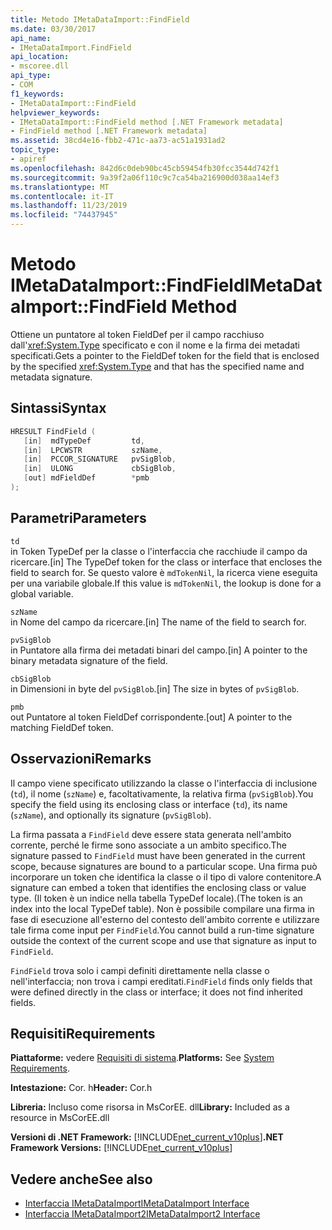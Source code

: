 ```yaml
---
title: Metodo IMetaDataImport::FindField
ms.date: 03/30/2017
api_name:
- IMetaDataImport.FindField
api_location:
- mscoree.dll
api_type:
- COM
f1_keywords:
- IMetaDataImport::FindField
helpviewer_keywords:
- IMetaDataImport::FindField method [.NET Framework metadata]
- FindField method [.NET Framework metadata]
ms.assetid: 38cd4e16-fbb2-471c-aa73-ac51a1931ad2
topic_type:
- apiref
ms.openlocfilehash: 842d6c0deb90bc45cb59454fb30fcc3544d742f1
ms.sourcegitcommit: 9a39f2a06f110c9c7ca54ba216900d038aa14ef3
ms.translationtype: MT
ms.contentlocale: it-IT
ms.lasthandoff: 11/23/2019
ms.locfileid: "74437945"
---
```

# <a name="imetadataimportfindfield-method"></a><span data-ttu-id="bc824-102">Metodo IMetaDataImport::FindField</span><span class="sxs-lookup"><span data-stu-id="bc824-102">IMetaDataImport::FindField Method</span></span>
<span data-ttu-id="bc824-103">Ottiene un puntatore al token FieldDef per il campo racchiuso dall'<xref:System.Type> specificato e con il nome e la firma dei metadati specificati.</span><span class="sxs-lookup"><span data-stu-id="bc824-103">Gets a pointer to the FieldDef token for the field that is enclosed by the specified <xref:System.Type> and that has the specified name and metadata signature.</span></span>  
  
## <a name="syntax"></a><span data-ttu-id="bc824-104">Sintassi</span><span class="sxs-lookup"><span data-stu-id="bc824-104">Syntax</span></span>  
  
```cpp  
HRESULT FindField (  
   [in]  mdTypeDef         td,  
   [in]  LPCWSTR           szName,  
   [in]  PCCOR_SIGNATURE   pvSigBlob,  
   [in]  ULONG             cbSigBlob,  
   [out] mdFieldDef        *pmb  
);  
```  
  
## <a name="parameters"></a><span data-ttu-id="bc824-105">Parametri</span><span class="sxs-lookup"><span data-stu-id="bc824-105">Parameters</span></span>  
 `td`  
 <span data-ttu-id="bc824-106">in Token TypeDef per la classe o l'interfaccia che racchiude il campo da ricercare.</span><span class="sxs-lookup"><span data-stu-id="bc824-106">[in] The TypeDef token for the class or interface that encloses the field to search for.</span></span> <span data-ttu-id="bc824-107">Se questo valore è `mdTokenNil`, la ricerca viene eseguita per una variabile globale.</span><span class="sxs-lookup"><span data-stu-id="bc824-107">If this value is `mdTokenNil`, the lookup is done for a global variable.</span></span>  
  
 `szName`  
 <span data-ttu-id="bc824-108">in Nome del campo da ricercare.</span><span class="sxs-lookup"><span data-stu-id="bc824-108">[in] The name of the field to search for.</span></span>  
  
 `pvSigBlob`  
 <span data-ttu-id="bc824-109">in Puntatore alla firma dei metadati binari del campo.</span><span class="sxs-lookup"><span data-stu-id="bc824-109">[in] A pointer to the binary metadata signature of the field.</span></span>  
  
 `cbSigBlob`  
 <span data-ttu-id="bc824-110">in Dimensioni in byte del `pvSigBlob`.</span><span class="sxs-lookup"><span data-stu-id="bc824-110">[in] The size in bytes of `pvSigBlob`.</span></span>  
  
 `pmb`  
 <span data-ttu-id="bc824-111">out Puntatore al token FieldDef corrispondente.</span><span class="sxs-lookup"><span data-stu-id="bc824-111">[out] A pointer to the matching FieldDef token.</span></span>  
  
## <a name="remarks"></a><span data-ttu-id="bc824-112">Osservazioni</span><span class="sxs-lookup"><span data-stu-id="bc824-112">Remarks</span></span>  
 <span data-ttu-id="bc824-113">Il campo viene specificato utilizzando la classe o l'interfaccia di inclusione (`td`), il nome (`szName`) e, facoltativamente, la relativa firma (`pvSigBlob`).</span><span class="sxs-lookup"><span data-stu-id="bc824-113">You specify the field using its enclosing class or interface (`td`), its name (`szName`), and optionally its signature (`pvSigBlob`).</span></span>  
  
 <span data-ttu-id="bc824-114">La firma passata a `FindField` deve essere stata generata nell'ambito corrente, perché le firme sono associate a un ambito specifico.</span><span class="sxs-lookup"><span data-stu-id="bc824-114">The signature passed to `FindField` must have been generated in the current scope, because signatures are bound to a particular scope.</span></span> <span data-ttu-id="bc824-115">Una firma può incorporare un token che identifica la classe o il tipo di valore contenitore.</span><span class="sxs-lookup"><span data-stu-id="bc824-115">A signature can embed a token that identifies the enclosing class or value type.</span></span> <span data-ttu-id="bc824-116">(Il token è un indice nella tabella TypeDef locale).</span><span class="sxs-lookup"><span data-stu-id="bc824-116">(The token is an index into the local TypeDef table).</span></span> <span data-ttu-id="bc824-117">Non è possibile compilare una firma in fase di esecuzione all'esterno del contesto dell'ambito corrente e utilizzare tale firma come input per `FindField`.</span><span class="sxs-lookup"><span data-stu-id="bc824-117">You cannot build a run-time signature outside the context of the current scope and use that signature as input to `FindField`.</span></span>  
  
 <span data-ttu-id="bc824-118">`FindField` trova solo i campi definiti direttamente nella classe o nell'interfaccia; non trova i campi ereditati.</span><span class="sxs-lookup"><span data-stu-id="bc824-118">`FindField` finds only fields that were defined directly in the class or interface; it does not find inherited fields.</span></span>  
  
## <a name="requirements"></a><span data-ttu-id="bc824-119">Requisiti</span><span class="sxs-lookup"><span data-stu-id="bc824-119">Requirements</span></span>  
 <span data-ttu-id="bc824-120">**Piattaforme:** vedere [Requisiti di sistema](../../../../docs/framework/get-started/system-requirements.md).</span><span class="sxs-lookup"><span data-stu-id="bc824-120">**Platforms:** See [System Requirements](../../../../docs/framework/get-started/system-requirements.md).</span></span>  
  
 <span data-ttu-id="bc824-121">**Intestazione:** Cor. h</span><span class="sxs-lookup"><span data-stu-id="bc824-121">**Header:** Cor.h</span></span>  
  
 <span data-ttu-id="bc824-122">**Libreria:** Incluso come risorsa in MsCorEE. dll</span><span class="sxs-lookup"><span data-stu-id="bc824-122">**Library:** Included as a resource in MsCorEE.dll</span></span>  
  
 <span data-ttu-id="bc824-123">**Versioni di .NET Framework:** [!INCLUDE[net_current_v10plus](../../../../includes/net-current-v10plus-md.md)]</span><span class="sxs-lookup"><span data-stu-id="bc824-123">**.NET Framework Versions:** [!INCLUDE[net_current_v10plus](../../../../includes/net-current-v10plus-md.md)]</span></span>  
  
## <a name="see-also"></a><span data-ttu-id="bc824-124">Vedere anche</span><span class="sxs-lookup"><span data-stu-id="bc824-124">See also</span></span>

- [<span data-ttu-id="bc824-125">Interfaccia IMetaDataImport</span><span class="sxs-lookup"><span data-stu-id="bc824-125">IMetaDataImport Interface</span></span>](../../../../docs/framework/unmanaged-api/metadata/imetadataimport-interface.md)
- [<span data-ttu-id="bc824-126">Interfaccia IMetaDataImport2</span><span class="sxs-lookup"><span data-stu-id="bc824-126">IMetaDataImport2 Interface</span></span>](../../../../docs/framework/unmanaged-api/metadata/imetadataimport2-interface.md)
